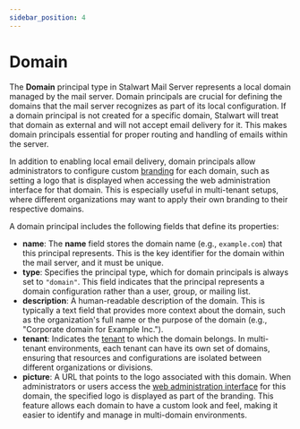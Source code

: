 ```yaml
---
sidebar_position: 4
---
```


# Domain

The **Domain** principal type in Stalwart Mail Server represents a local domain managed by the mail server. Domain principals are crucial for defining the domains that the mail server recognizes as part of its local configuration. If a domain principal is not created for a specific domain, Stalwart will treat that domain as external and will not accept email delivery for it. This makes domain principals essential for proper routing and handling of emails within the server.

In addition to enabling local email delivery, domain principals allow administrators to configure custom [branding](/docs/management/webadmin/branding) for each domain, such as setting a logo that is displayed when accessing the web administration interface for that domain. This is especially useful in multi-tenant setups, where different organizations may want to apply their own branding to their respective domains.

A domain principal includes the following fields that define its properties:

- **name**: The **name** field stores the domain name (e.g., `example.com`) that this principal represents. This is the key identifier for the domain within the mail server, and it must be unique.
- **type**: Specifies the principal type, which for domain principals is always set to `"domain"`. This field indicates that the principal represents a domain configuration rather than a user, group, or mailing list.
- **description**:  A human-readable description of the domain. This is typically a text field that provides more context about the domain, such as the organization's full name or the purpose of the domain (e.g., "Corporate domain for Example Inc.").
- **tenant**: Indicates the [tenant](/docs/auth/authorization/tenants) to which the domain belongs. In multi-tenant environments, each tenant can have its own set of domains, ensuring that resources and configurations are isolated between different organizations or divisions.
- **picture**: A URL that points to the logo associated with this domain. When administrators or users access the [web administration interface](/docs/management/webadmin/overview) for this domain, the specified logo is displayed as part of the branding. This feature allows each domain to have a custom look and feel, making it easier to identify and manage in multi-domain environments.

